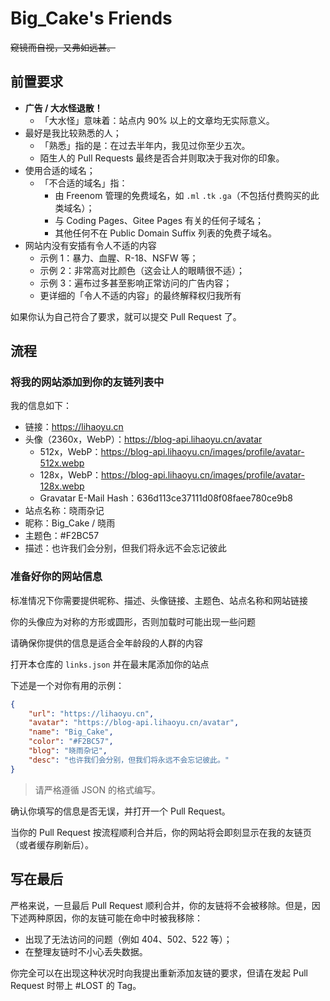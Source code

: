 # Big_Cake's Friends

~~窥镜而自视，又弗如远甚。~~

## 前置要求

- **广告 / 大水怪退散！**
  - 「大水怪」意味着：站点内 90% 以上的文章均无实际意义。
- 最好是我比较熟悉的人；
  - 「熟悉」指的是：在过去半年内，我见过你至少五次。
  - 陌生人的 Pull Requests 最终是否合并则取决于我对你的印象。
- 使用合适的域名；
  - 「不合适的域名」指：
    - 由 Freenom 管理的免费域名，如 `.ml` `.tk` `.ga`（不包括付费购买的此类域名）；
    - 与 Coding Pages、Gitee Pages 有关的任何子域名；
    - 其他任何不在 Public Domain Suffix 列表的免费子域名。
- 网站内没有安插有令人不适的内容
    - 示例 1：暴力、血腥、R-18、NSFW 等；
    - 示例 2：非常高对比颜色（这会让人的眼睛很不适）；
    - 示例 3：遍布过多甚至影响正常访问的广告内容；
    - 更详细的「令人不适的内容」的最终解释权归我所有

如果你认为自己符合了要求，就可以提交 Pull Request 了。

## 流程

### 将我的网站添加到你的友链列表中

我的信息如下：

- 链接：https://lihaoyu.cn
- 头像（2360x，WebP）：https://blog-api.lihaoyu.cn/avatar
  - 512x，WebP：https://blog-api.lihaoyu.cn/images/profile/avatar-512x.webp
  - 128x，WebP：https://blog-api.lihaoyu.cn/images/profile/avatar-128x.webp
  - Gravatar E-Mail Hash：636d113ce37111d08f08faee780ce9b8
- 站点名称：晓雨杂记
- 昵称：Big_Cake / 晓雨
- 主题色：#F2BC57
- 描述：也许我们会分别，但我们将永远不会忘记彼此

### 准备好你的网站信息

标准情况下你需要提供昵称、描述、头像链接、主题色、站点名称和网站链接

你的头像应为对称的方形或圆形，否则加载时可能出现一些问题

请确保你提供的信息是适合全年龄段的人群的内容

打开本仓库的 `links.json` 并在最末尾添加你的站点

下述是一个对你有用的示例：
```json
{
    "url": "https://lihaoyu.cn",
    "avatar": "https://blog-api.lihaoyu.cn/avatar",
    "name": "Big_Cake",
    "color": "#F2BC57",
    "blog": "晓雨杂记",
    "desc": "也许我们会分别，但我们将永远不会忘记彼此。"
}
```
> 请严格遵循 JSON 的格式编写。

确认你填写的信息是否无误，并打开一个 Pull Request。

当你的 Pull Request 按流程顺利合并后，你的网站将会即刻显示在我的友链页（或者缓存刷新后）。

## 写在最后

严格来说，一旦最后 Pull Request 顺利合并，你的友链将不会被移除。但是，因下述两种原因，你的友链可能在命中时被我移除：

- 出现了无法访问的问题（例如 404、502、522 等）；
- 在整理友链时不小心丢失数据。

你完全可以在出现这种状况时向我提出重新添加友链的要求，但请在发起 Pull Request 时带上 #LOST 的 Tag。
